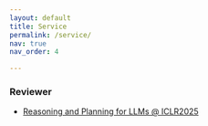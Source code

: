 ```yaml
---
layout: default
title: Service
permalink: /service/
nav: true
nav_order: 4

---
```


### Reviewer
- [Reasoning and Planning for LLMs @ ICLR2025](https://workshop-llm-reasoning-planning.github.io/)